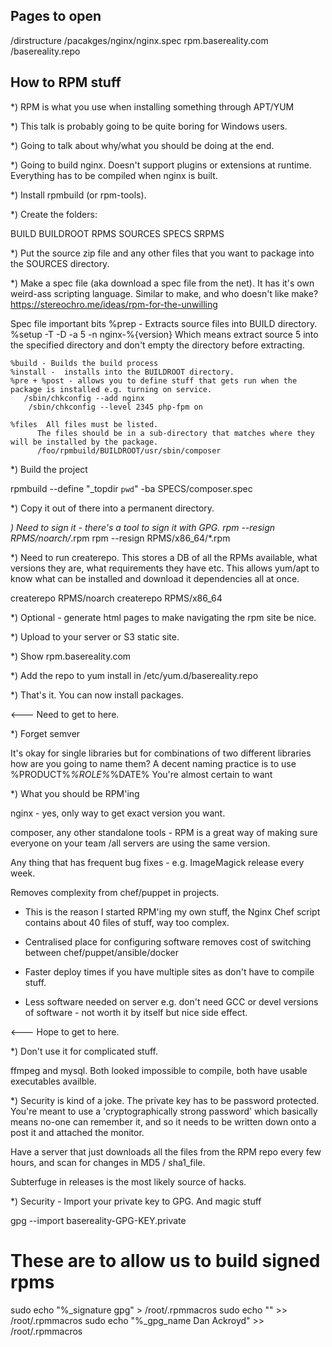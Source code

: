 ## Pages to open


/dirstructure
/pacakges/nginx/nginx.spec
rpm.basereality.com
/basereality.repo

## How to RPM stuff

*) RPM is what you use when installing something through APT/YUM

*) This talk is probably going to be quite boring for Windows users.

*) Going to talk about why/what you should be doing at the end.

*) Going to build nginx. Doesn't support plugins or extensions at runtime. Everything has to be compiled when nginx is built.

*) Install rpmbuild (or rpm-tools).  

*) Create the folders:

BUILD
BUILDROOT
RPMS
SOURCES
SPECS
SRPMS

*) Put the source zip file and any other files that you want to package into the SOURCES directory.

*) Make a spec file (aka download a spec file from the net).
It has it's own weird-ass scripting language. Similar to make, and who doesn't like make?
https://stereochro.me/ideas/rpm-for-the-unwilling

Spec file important bits
    %prep  - Extracts source files into BUILD directory. 
        %setup -T -D -a 5 -n nginx-%{version}
        Which means extract source 5 into the specified directory and don't empty the directory before extracting.
    
    
    %build - Builds the build process
    %install -  installs into the BUILDROOT directory.
    %pre + %post - allows you to define stuff that gets run when the package is installed e.g. turning on service.
       /sbin/chkconfig --add nginx
        /sbin/chkconfig --level 2345 php-fpm on
    
    %files  All files must be listed.
		  The files should be in a sub-directory that matches where they will be installed by the package.
		  /foo/rpmbuild/BUILDROOT/usr/sbin/composer 

*) Build the project

rpmbuild --define "_topdir `pwd`" -ba SPECS/composer.spec

*) Copy it out of there into a permanent directory.

*) Need to sign it - there's a tool to sign it with GPG.
rpm --resign RPMS/noarch/*.rpm
rpm --resign RPMS/x86_64/*.rpm


*) Need to run createrepo. This stores a DB of all the RPMs available, what versions they are, what requirements they have etc. This allows yum/apt to know what can be installed and download it dependencies all at once.

createrepo RPMS/noarch
createrepo RPMS/x86_64


*) Optional - generate html pages to make navigating the rpm site be nice.

*) Upload to your server or S3 static site.

*) Show rpm.basereality.com

*) Add the repo to yum install in /etc/yum.d/basereality.repo

*) That's it. You can now install packages.

<--- Need to get to here.

*) Forget semver

It's okay for single libraries but for combinations of two different libraries how are you going to name them?
A decent naming practice is to use %PRODUCT%_%ROLE%_%DATE%
You're almost certain to want 

*) What you should be RPM'ing

nginx - yes, only way to get exact version you want.

composer, any other standalone tools - RPM is a great way of making sure everyone on your team /all servers are using the same version.

Any thing that has frequent bug fixes - e.g. ImageMagick release every week.

Removes complexity from chef/puppet in projects. 

* This is the reason I started RPM'ing my own stuff, the Nginx Chef script contains about 40 files of stuff, way too complex.
* Centralised place for configuring software removes cost of switching between chef/puppet/ansible/docker
* Faster deploy times if you have multiple sites as don't have to compile stuff.

* Less software needed on server e.g. don't need GCC or devel versions of software - not worth it by itself but nice side effect.

<--- Hope to get to here.


*) Don't use it for complicated stuff.

ffmpeg and mysql. Both looked impossible to compile, both have usable executables availble.


*) Security is kind of a joke. 
The private key has to be password protected. You're meant to use a 'cryptographically strong password' which basically means no-one can remember it, and so it needs to be written down onto a post it and attached the monitor.

Have a server that just downloads all the files from the RPM repo every few hours, and scan for changes in MD5 / sha1_file.

Subterfuge in releases is the most likely source of hacks.

*) Security - Import your private key to GPG. And magic stuff

gpg --import basereality-GPG-KEY.private

# These are to allow us to build signed rpms
sudo echo "%_signature gpg" > /root/.rpmmacros
sudo echo "" >> /root/.rpmmacros
sudo echo "%_gpg_name Dan Ackroyd" >> /root/.rpmmacros


